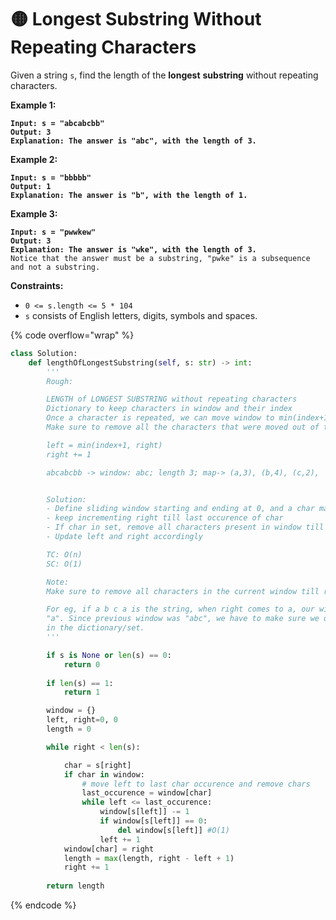 # 🟡 Longest Substring Without Repeating Characters

Given a string `s`, find the length of the **longest** **substring** without repeating characters.

**Example 1:**

<pre><code><strong>Input: s = "abcabcbb"
</strong><strong>Output: 3
</strong><strong>Explanation: The answer is "abc", with the length of 3.
</strong></code></pre>

**Example 2:**

<pre><code><strong>Input: s = "bbbbb"
</strong><strong>Output: 1
</strong><strong>Explanation: The answer is "b", with the length of 1.
</strong></code></pre>

**Example 3:**

<pre><code><strong>Input: s = "pwwkew"
</strong><strong>Output: 3
</strong><strong>Explanation: The answer is "wke", with the length of 3.
</strong>Notice that the answer must be a substring, "pwke" is a subsequence and not a substring.
</code></pre>

**Constraints:**

* `0 <= s.length <= 5 * 104`
* `s` consists of English letters, digits, symbols and spaces.

{% code overflow="wrap" %}
```python
class Solution:
    def lengthOfLongestSubstring(self, s: str) -> int:
        '''
        Rough: 

        LENGTH of LONGEST SUBSTRING without repeating characters
        Dictionary to keep characters in window and their index
        Once a character is repeated, we can move window to min(index+1, right)
        Make sure to remove all the characters that were moved out of the window

        left = min(index+1, right)
        right += 1

        abcabcbb -> window: abc; length 3; map-> (a,3), (b,4), (c,2), 


        Solution:
        - Define sliding window starting and ending at 0, and a char map for the curr window
        - keep incrementing right till last occurence of char
        - If char in set, remove all characters present in window till (and including) curr char
        - Update left and right accordingly

        TC: O(n)
        SC: O(1)

        Note:
        Make sure to remove all characters in the current window till repeat

        For eg, if a b c a is the string, when right comes to a, our window becomes 
        "a". Since previous window was "abc", we have to make sure we don't have b and c
        in the dictionary/set.
        '''

        if s is None or len(s) == 0:
            return 0
        
        if len(s) == 1:
            return 1

        window = {}
        left, right=0, 0
        length = 0

        while right < len(s):

            char = s[right]
            if char in window:
                # move left to last char occurence and remove chars
                last_occurence = window[char]
                while left <= last_occurence:
                    window[s[left]] -= 1
                    if window[s[left]] == 0:
                        del window[s[left]] #O(1)
                    left += 1
            window[char] = right
            length = max(length, right - left + 1)
            right += 1
        
        return length
```
{% endcode %}
